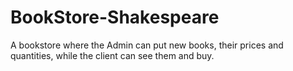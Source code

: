 # BookStore-Shakespeare

A bookstore where the Admin can put new books, their prices and quantities, while the client can see them and buy. 
